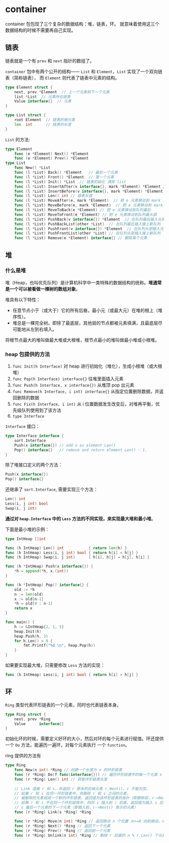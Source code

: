 # container

container 包包现了三个复杂的数据结构：堆，链表，环。 就意味着使用这三个数据结构的时候不需要再自己实现。

##  链表

链表就是一个有 `prev` 和 `next` 指针的数组了。

`container` 包中有两个公开的结构—— `List` 和 `Element`，`List` 实现了一个双向链表（简称链表）， 而 `Element` 则代表了链表中元素的结构。

```go
type Element struct {
	next, prev *Element  // 上一个元素和下一个元素
	list *List  // 元素所在链表
	Value interface{}  // 元素
}

type List struct {
	root Element  // 链表的根元素
	len  int      // 链表的长度
}
```

`List` 的方法:

```go
type Element
    func (e *Element) Next() *Element
    func (e *Element) Prev() *Element
type List
    func New() *List
    func (l *List) Back() *Element   // 最后一个元素
    func (l *List) Front() *Element  // 第一个元素
    func (l *List) Init() *List  // 链表初始化 清除 list
    func (l *List) InsertAfter(v interface{}, mark *Element) *Element // 在某个元素后插入
    func (l *List) InsertBefore(v interface{}, mark *Element) *Element  // 在某个元素前插入
    func (l *List) Len() int // 链表长度
    func (l *List) MoveAfter(e, mark *Element)  // 把 e 元素移动到 mark 元素之后
    func (l *List) MoveBefore(e, mark *Element)  // 把 e 元素移动到 mark 元素之前
    func (l *List) MoveToBack(e *Element) // 把 e 元素移动到队列最后
    func (l *List) MoveToFront(e *Element) // 把 e 元素移动到队列最头部
    func (l *List) PushBack(v interface{}) *Element  // 在队列最后插入元素
    func (l *List) PushBackList(other *List)  // 在队列最后插入接上新队列
    func (l *List) PushFront(v interface{}) *Element  // 在队列头部插入元素
    func (l *List) PushFrontList(other *List) // 在队列头部插入接上新队列
    func (l *List) Remove(e *Element) interface{} // 删除某个元素
```

##  堆

### 什么是堆
堆（Heap，也叫优先队列）是计算机科学中一类特殊的数据结构的统称。**堆通常是一个可以被看做一棵树的数组对象**。

堆具有以下特性：
- 任意节点小于（或大于）它的所有后裔，最小元（或最大元）在堆的根上（堆序性）。
- 堆总是一棵完全树。即除了最底层，其他层的节点都被元素填满，且最底层尽可能地从左到右填入。

将根节点最大的堆叫做最大堆或大根堆，根节点最小的堆叫做最小堆或小根堆。

### heap 包提供的方法

1. `func Init(h Interface)` 对 heap 进行初始化（堆化），生成小根堆（或大根堆）
2. `func Pop(h Interface) interface{}` 往堆里面插入元素
3. `func Push(h Interface, x interface{})` 从堆顶 pop 出元素
4. `func Remove(h Interface, i int) interface{}` 从指定位置删除数据，并返回删除的数据
5. `func Fix(h Interface, i int)` 从 i 位置数据发生改变后，对堆再平衡，优先级队列使用到了该方法
5. `type Interface`

`Interface` 接口：

```go
type Interface interface {
    sort.Interface
    Push(x interface{}) // add x as element Len()
    Pop() interface{}   // remove and return element Len() - 1.
}
```

除了堆接口定义的两个方法：

```go
Push(x interface{})
Pop() interface{}
```

还继承了 `sort.Interface`, 需要实现三个方法：

```go
Len() int
Less(i, j int) bool
Swap(i, j int)
```

**通过对 `heap.Interface` 中的 `Less` 方法的不同实现，来实现最大堆和最小堆**。

下面是最小堆的示例：
```go
type IntHeap []int

func (h IntHeap) Len() int           { return len(h) }
func (h IntHeap) Less(i, j int) bool { return h[i] < h[j] }
func (h IntHeap) Swap(i, j int)      { h[i], h[j] = h[j], h[i] }

func (h *IntHeap) Push(x interface{}) {
	*h = append(*h, x.(int))
}

func (h *IntHeap) Pop() interface{} {
	old := *h
	n := len(old)
	x := old[n-1]
	*h = old[0 : n-1]
	return x
}

func main() {
	h := &IntHeap{2, 1, 5}
	heap.Init(h)
	heap.Push(h, 3)
	for h.Len() > 0 {
		fmt.Printf("%d \n", heap.Pop(h))
    }
}
```

如果要实现最大堆，只需要修改 `Less` 方法的实现：

```go
func (h IntHeap) Less(i, j int) bool { return h[i] > h[j] }
```

## 环

`Ring` 类型代表环形链表的一个元素，同时也代表链表本身。

```go
type Ring struct {
	next, prev *Ring
	Value      interface{}
}
```

初始化环的时候，需要定义好环的大小，然后对环的每个元素进行赋值。环还提供一个 `Do` 方法，能遍历一遍环，对每个元素执行
一个 `function`。

ring 提供的方法有

```go
type Ring
    func New(n int) *Ring // 创建一个长度为 n 的环形链表
    func (r *Ring) Do(f func(interface{})) // 遍历环形链表中的每一个元素 x 进行 f(x) 操作
    func (r *Ring) Len() int // 获取环形链表长度
    
    // Link 连接 r 和 s，并返回 r 原本的后继元素 r.Next()。r 不能为空。
    // 如果 r 和 s 在同一环形链表中，则删除 r 和 s 之间的元素，
    // 被删除的元素组成一个新的环形链表，返回值为该环形链表的指针（即删除前，r->Next() 表示的元素）
    // 如果 r 和 s 不在同一个环形链表中，则将 s 插入到 r 后面，返回值为插入 s 后，
    // s 最后一个元素的下一个元素（即插入前，r->Next() 表示的元素）
    func (r *Ring) Link(s *Ring) *Ring

    func (r *Ring) Move(n int) *Ring // 返回移动 n 个位置（n>=0 向前移动，n<0 向后移动）后的元素
    func (r *Ring) Next() *Ring // 返回下一个元素
    func (r *Ring) Prev() *Ring // 返回前一个元素
    func (r *Ring) Unlink(n int) *Ring // 删除 r 后面的 n % r.Len() 个元素，如果 n % r.Len() == 0，不修改 r。
```
